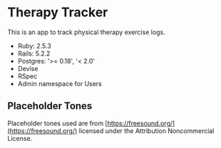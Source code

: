 # Therapy Tracker

This is an app to track physical therapy exercise logs.

- Ruby: 2.5.3
- Rails: 5.2.2
- Postgres: '>= 0.18', '< 2.0'
- Devise
- RSpec
- Admin namespace for Users

## Placeholder Tones
Placeholder tones used are from [https://freesound.org/](https://freesound.org/)  licensed under the Attribution Noncommercial License.
